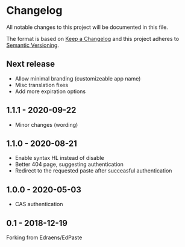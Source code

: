 # Changelog
All notable changes to this project will be documented in this file.

The format is based on [Keep a Changelog](http://keepachangelog.com/en/1.0.0/)
and this project adheres to [Semantic Versioning](http://semver.org/spec/v2.0.0.html).

## Next release

- Allow minimal branding (customizeable app name)
- Misc translation fixes
- Add more expiration options


## 1.1.1 - 2020-09-22

- Minor changes (wording)


## 1.1.0 - 2020-08-21

- Enable syntax HL instead of disable
- Better 404 page, suggesting authentication
- Redirect to the requested paste after succeasful authentication


## 1.0.0 - 2020-05-03

- CAS authentication


## 0.1 - 2018-12-19

Forking from Edraens/EdPaste
